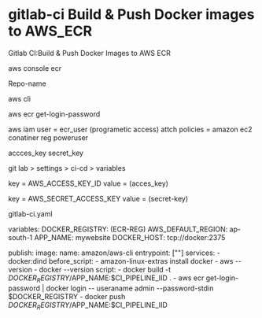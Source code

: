 # gitlab-ci Build & Push Docker images to AWS_ECR

Gitlab CI:Build & Push Docker Images to AWS ECR

aws console ecr

Repo-name 

aws cli 

aws ecr get-login-password 

aws iam user = ecr_user (programetic access)
attch policies = amazon ec2 conatiner reg poweruser

accces_key
secret_key

git lab > settings > ci-cd > variables

key = AWS_ACCESS_KEY_ID
value = (acces_key)

key = AWS_SECRET_ACCESS_KEY
value = (secret-key)




gitlab-ci.yaml
   
variables:
  DOCKER_REGISTRY: (ECR-REG)
  AWS_DEFAULT_REGION: ap-south-1 
  APP_NAME: mywebsite
  DOCKER_HOST: tcp://docker:2375

publish:
  image: 
    name: amazon/aws-cli
    entrypoint: [""]
  services:
    - docker:dind
  before_script:
    - amazon-linux-extras install docker
    - aws --version
    - docker --version 
  script:
    - docker build -t $DOCKER_REGISTRY/$APP_NAME:$CI_PIPELINE_IID .
    - aws ecr get-login-password | docker login -- useraname admin --password-stdin $DOCKER_REGISTRY
    - docker push $DOCKER_REGISTRY/$APP_NAME:$CI_PIPELINE_IID
